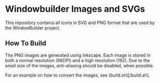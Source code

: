 # Windowbuilder Images and SVGs

This repository contains all icons in SVG and PNG format that are used by the
WindowBuilder project.

## How To Build

The PNG images are generated using Inkscape. Each image is stored in both a
normal resolution (96DPI) and a high resolution (192). Due to the small size of
the images, anti-aliasing should be disabled, when possible.

For an example on how to convert the images, see (build.sh)[/build.sh].